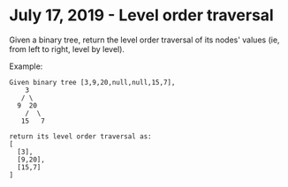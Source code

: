 # July 17, 2019 - Level order traversal

Given a binary tree, return the level order traversal of its nodes' values 
(ie, from left to right, level by level).

Example:
```
Given binary tree [3,9,20,null,null,15,7],
    3
   / \
  9  20
    /  \
   15   7

return its level order traversal as:
[
  [3],
  [9,20],
  [15,7]
]
```